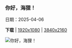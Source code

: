 ### 你好，海狸！

日期：2025-04-06

**下载**  |  [1920x1080](https://cn.bing.com/th?id=OHR.BeaverDay_ZH-CN2889563041_1920x1080.jpg)  |  [3840x2160](https://cn.bing.com/th?id=OHR.BeaverDay_ZH-CN2889563041_UHD.jpg)

![你好，海狸！](https://cn.bing.com/th?id=OHR.BeaverDay_ZH-CN2889563041_1920x1080.jpg "美洲海狸, Moran, 怀俄明州, 美国 (© Enrique Aguirre Aves/Getty Images)")

